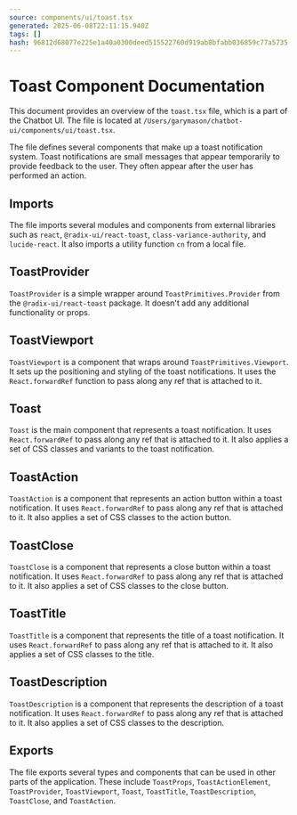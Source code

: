 ```yaml
---
source: components/ui/toast.tsx
generated: 2025-06-08T22:11:15.940Z
tags: []
hash: 96812d68077e225e1a40a0300deed515522760d919ab8bfabb036859c77a5735
---
```


# Toast Component Documentation

This document provides an overview of the `toast.tsx` file, which is a part of the Chatbot UI. The file is located at `/Users/garymason/chatbot-ui/components/ui/toast.tsx`.

The file defines several components that make up a toast notification system. Toast notifications are small messages that appear temporarily to provide feedback to the user. They often appear after the user has performed an action.

## Imports

The file imports several modules and components from external libraries such as `react`, `@radix-ui/react-toast`, `class-variance-authority`, and `lucide-react`. It also imports a utility function `cn` from a local file.

## ToastProvider

`ToastProvider` is a simple wrapper around `ToastPrimitives.Provider` from the `@radix-ui/react-toast` package. It doesn't add any additional functionality or props.

## ToastViewport

`ToastViewport` is a component that wraps around `ToastPrimitives.Viewport`. It sets up the positioning and styling of the toast notifications. It uses the `React.forwardRef` function to pass along any ref that is attached to it.

## Toast

`Toast` is the main component that represents a toast notification. It uses `React.forwardRef` to pass along any ref that is attached to it. It also applies a set of CSS classes and variants to the toast notification.

## ToastAction

`ToastAction` is a component that represents an action button within a toast notification. It uses `React.forwardRef` to pass along any ref that is attached to it. It also applies a set of CSS classes to the action button.

## ToastClose

`ToastClose` is a component that represents a close button within a toast notification. It uses `React.forwardRef` to pass along any ref that is attached to it. It also applies a set of CSS classes to the close button.

## ToastTitle

`ToastTitle` is a component that represents the title of a toast notification. It uses `React.forwardRef` to pass along any ref that is attached to it. It also applies a set of CSS classes to the title.

## ToastDescription

`ToastDescription` is a component that represents the description of a toast notification. It uses `React.forwardRef` to pass along any ref that is attached to it. It also applies a set of CSS classes to the description.

## Exports

The file exports several types and components that can be used in other parts of the application. These include `ToastProps`, `ToastActionElement`, `ToastProvider`, `ToastViewport`, `Toast`, `ToastTitle`, `ToastDescription`, `ToastClose`, and `ToastAction`.